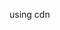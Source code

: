 using cdn

<!-- React cdn -->
<script crossorigin src="https://unpkg.com/react@17/umd/react.development.js"></script>
<script crossorigin src="https://unpkg.com/react-dom@17/umd/react-dom.development.js"></script>

<!-- jsx -->
<script src="https://unpkg.com/babel-standalone@6/babel.min.js"></script>

<!-- body script  -->
<script src="index.js" type="text/babel"></script>